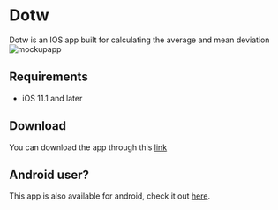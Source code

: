 # Dotw
Dotw is an IOS app built for calculating the average and mean deviation
![mockupapp](https://user-images.githubusercontent.com/21210652/32867278-d836314e-ca31-11e7-8866-cddf5931d442.png)
## Requirements
- iOS 11.1 and later
## Download
You can download the app through this [link](https://luis-santiago.com)
## Android user?
This app is also available for android, check it out [here](https://github.com/jalmx89/Dotw).
